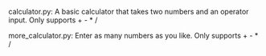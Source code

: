 calculator.py:
A basic calculator that takes two numbers and an operator input.
Only supports + - * /

more_calculator.py:
Enter as many numbers as you like.
Only supports + - * /